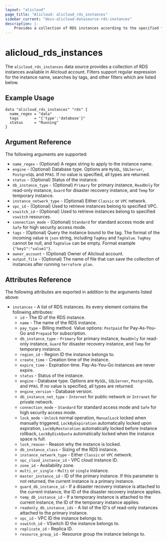 ```yaml
---
layout: "alicloud"
page_title: "Alicloud: alicloud_rds_instances"
sidebar_current: "docs-alicloud-datasource-rds-instances"
description: |-
    Provides a collection of RDS instances according to the specified filters.
---
```


# alicloud\_rds\_instances

The `alicloud_rds_instances` data source provides a collection of RDS instances available in Alicloud account.
Filters support regular expression for the instance name, searches by tags, and other filters which are listed below.

## Example Usage

```
data "alicloud_rds_instances" "rds" {
  name_regex = "data"
  tags       = "{'type':'database'}"
  status     = "Running"
}
```

## Argument Reference

The following arguments are supported:

* `name_regex` - (Optional) A regex string to apply to the instance name.
* `engine` - (Optional) Database type. Options are `MySQL`, `SQLServer`, `PostgreSQL` and `PPAS`. If no value is specified, all types are returned.
* `status` - (Optional) Status of the instance.
* `db_instance_type` - (Optional) `Primary` for primary instance, `ReadOnly` for read-only instance, `Guard` for disaster recovery instance, and `Temp` for temporary instance.
* `instance_network_type` - (Optional) Either `Classic` or `VPC` network.
* `vpc_id` - (Optional) Used to retrieve instances belong to specified VPC.
* `vswitch_id` - (Optional) Used to retrieve instances belong to specified `vswitch` resources.
* `connection_mode` - (Optional) `Standard` for standard access mode and `Safe` for high security access mode.
* `tags` - (Optional) Query the instance bound to the tag. The format of the incoming value is `json` string, including `TagKey` and `TagValue`. `TagKey` cannot be null, and `TagValue` can be empty. Format example `{"key1":"value1"}`.
* `owner_account` - (Optional) Owner of Alicloud account.
* `output_file` - (Optional) The name of file that can save the collection of instances after running `terraform plan`.

## Attributes Reference

The following attributes are exported in addition to the arguments listed above:

* `instances` - A list of RDS instances. Its every element contains the following attributes:
  * `id` - The ID of the RDS instance.
  * `name` - The name of the RDS instance.
  * `pay_type` - Billing method. Value options: `Postpaid` for  Pay-As-You-Go and `Prepaid` for subscription.
  * `db_instance_type` - `Primary` for primary instance, `ReadOnly` for read-only instance, `Guard` for disaster recovery instance, and `Temp` for temporary instance.
  * `region_id` - Region ID the instance belongs to.
  * `create_time` - Creation time of the instance.
  * `expire_time` - Expiration time. Pay-As-You-Go instances are never expire.
  * `status` - Status of the instance.
  * `engine` - Database type. Options are `MySQL`, `SQLServer`, `PostgreSQL` and `PPAS`. If no value is specified, all types are returned.
  * `engine_version` - Database version.
  * `db_instance_net_type` - `Internet` for public network or `Intranet` for private network.
  * `connection_mode` - `Standard` for standard access mode and `Safe` for high security access mode.
  * `lock_mode` - `Unlock` normal operation, `ManualLock` locked when manually triggered, `LockByExpiration` automatically locked upon expiration, `LockByRestoration` automatically locked before instance rollback, `LockByDiskQuota` automatically locked when the instance space is full.
  * `lock_reason` - Reason why the instance is locked.
  * `db_instance_class` - Sizing of the RDS instance.
  * `instance_network_type` - Either `Classic` or `VPC` network.
  * `vpc_cloud_instance_id` - VPC cloud instance ID.
  * `zone_id` - Availability zone.
  * `multi_or_single` - `Multi` or `single` instance.
  * `master_instance_id` - ID of the primary instance. If this parameter is not returned, the current instance is a primary instance.
  * `guard_db_instance_id` - If a disaster recovery instance is attached to the current instance, the ID of the disaster recovery instance applies.
  * `temp_db_instance_id` - If a temporary instance is attached to the current instance, the ID of the temporary instance applies.
  * `readonly_db_instance_ids` - A list of the ID's of read-only instances attached to the primary instance.
  * `vpc_id` - VPC ID the instance belongs to.
  * `vswitch_id` - VSwitch ID the instance belongs to.
  * `replicate_id` - Replica ID.
  * `resource_group_id` - Resource group the instance belongs to.
